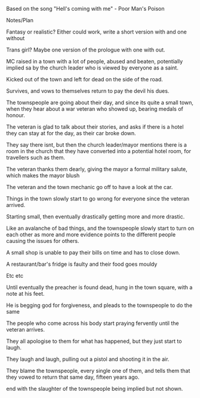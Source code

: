 
Based on the song "Hell's coming with me" - Poor Man's Poison




Notes/Plan



Fantasy or realistic? Either could work, write a short version with and one without


Trans girl? Maybe one version of the prologue with one with out.


MC raised in a town with a lot of people, abused and beaten, potentially implied sa by the church leader who is viewed by everyone as a saint.

Kicked out of the town and left for dead on the side of the road.

Survives, and vows to themselves return to pay the devil his dues.



The townspeople are going about their day, and since its quite a small town, when they hear about a war veteran who showed up, bearing medals of honour.

The veteran is glad to talk about their stories, and asks if there is a hotel they can stay at for the day, as their car broke down.

They say there isnt, but then the church leader/mayor mentions there is a room in the church that they have converted into a potential hotel room, for travellers such as them.

The veteran thanks them dearly, giving the mayor a formal military salute, which makes the mayor blush

The veteran and the town mechanic go off to have a look at the car.

Things in the town slowly start to go wrong for everyone since the veteran arrived.

Starting small, then eventually drastically getting more and more drastic.

Like an avalanche of bad things, and the townspeople slowly start to turn on each other as more and more evidence points to the different people causing the issues for others.

A small shop is unable to pay their bills on time and has to close down.

A restaurant/bar's fridge is faulty and their food goes mouldy

Etc etc

Until eventually the preacher is found dead, hung in the town square, with a note at his feet.

He is begging god for forgiveness, and pleads to the townspeople to do the same

The people who come across his body start praying fervently until the veteran arrives.

They all apologise to them for what has happened, but they just start to laugh.

They laugh and laugh, pulling out a pistol and shooting it in the air.

They blame the townspeople, every single one of them, and tells them that they vowed to return that same day, fifteen years ago.

end with the slaughter of the townspeople being implied but not shown.

